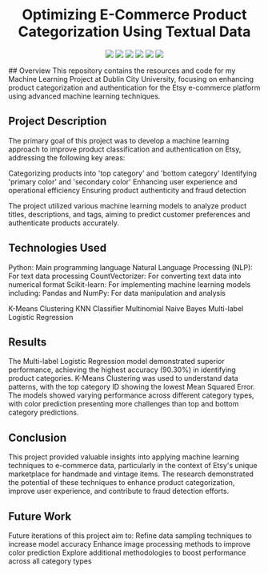 <h1 align="center">Optimizing E-Commerce Product Categorization Using Textual Data</h1>
<p align="center">
<img src="https://img.shields.io/badge/Python-FFD43B?style=for-the-badge&logo=python&logoColor=blue"/>
<img src="https://img.shields.io/badge/Pandas-2C2D72?style=for-the-badge&logo=pandas&logoColor=white"/>
<img src="https://img.shields.io/badge/Numpy-777BB4?style=for-the-badge&logo=numpy&logoColor=white"/>
<img src="https://img.shields.io/badge/scikit_learn-F7931E?style=for-the-badge&logo=scikit-learn&logoColor=white"/>
<img src="https://img.shields.io/badge/NLP-blue?style=for-the-badge"/>
<img src="https://img.shields.io/badge/Colab-F9AB00?style=for-the-badge&logo=googlecolab&color=525252"/>
</p>
## Overview
This repository contains the resources and code for my Machine Learning Project at Dublin City University, focusing on enhancing product categorization and authentication for the Etsy e-commerce platform using advanced machine learning techniques.

## Project Description
The primary goal of this project was to develop a machine learning approach to improve product classification and authentication on Etsy, addressing the following key areas:

Categorizing products into 'top category' and 'bottom category'
Identifying 'primary color' and 'secondary color'
Enhancing user experience and operational efficiency
Ensuring product authenticity and fraud detection

The project utilized various machine learning models to analyze product titles, descriptions, and tags, aiming to predict customer preferences and authenticate products accurately.

## Technologies Used

Python: Main programming language
Natural Language Processing (NLP): For text data processing
CountVectorizer: For converting text data into numerical format
Scikit-learn: For implementing machine learning models including:
Pandas and NumPy: For data manipulation and analysis

K-Means Clustering
KNN Classifier
Multinomial Naive Bayes
Multi-label Logistic Regression


## Results

The Multi-label Logistic Regression model demonstrated superior performance, achieving the highest accuracy (90.30%) in identifying product categories.
K-Means Clustering was used to understand data patterns, with the top category ID showing the lowest Mean Squared Error.
The models showed varying performance across different category types, with color prediction presenting more challenges than top and bottom category predictions.

## Conclusion
This project provided valuable insights into applying machine learning techniques to e-commerce data, particularly in the context of Etsy's unique marketplace for handmade and vintage items. The research demonstrated the potential of these techniques to enhance product categorization, improve user experience, and contribute to fraud detection efforts.

## Future Work
Future iterations of this project aim to:
Refine data sampling techniques to increase model accuracy
Enhance image processing methods to improve color prediction
Explore additional methodologies to boost performance across all category types
